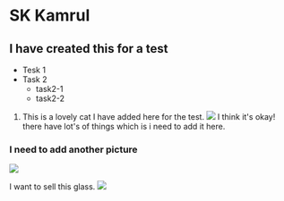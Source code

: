 # SK Kamrul
## I have created this for a test
* Tesk 1
* Task 2
  * task2-1
  * task2-2
1. This is a lovely cat I have added here for the test.
  ![](https://i.ebayimg.com/images/g/V80AAOSwLehazFf4/s-l1600.jpg)
I think it's okay!
there have lot's of things which is i need to add it here.

### I need to add another picture
 ![](https://i.guim.co.uk/img/media/26392d05302e02f7bf4eb143bb84c8097d09144b/446_167_3683_2210/master/3683.jpg?width=620&dpr=2&s=none)

I want to sell this glass.
![](kamrul/glass.PNG)
